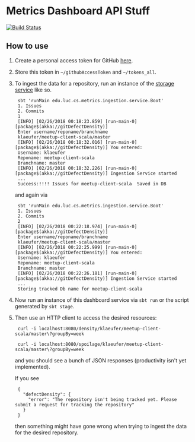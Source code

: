 # Metrics Dashboard API Stuff

[![Build Status](https://travis-ci.org/sshilpika/metrics-dashboard-commit-density.svg?branch=master)](https://travis-ci.org/sshilpika/metrics-dashboard-commit-density)

## How to use

1. Create a personal access token for GitHub [here](https://github.com/settings/tokens).

1. Store this token in `~/githubAccessToken` and `~/tokens_all`.

1. To ingest the data for a repository, run an instance of the [storage service](https://github.com/sshilpika/metrics-dashboard-storage-service) like so.

        sbt 'runMain edu.luc.cs.metrics.ingestion.service.Boot'
        1. Issues
        2. Commits
        1
        [INFO] [02/26/2018 00:18:23.859] [run-main-0] [package$(akka://gitDefectDensity)] 
        Enter username/reponame/branchname
        klaeufer/meetup-client-scala/master
        [INFO] [02/26/2018 00:18:32.016] [run-main-0] [package$(akka://gitDefectDensity)] You entered: 
        Username: klaeufer 
        Reponame: meetup-client-scala 
        Branchname: master
        [INFO] [02/26/2018 00:18:32.226] [run-main-0] [package$(akka://gitDefectDensity)] Ingestion Service started
        ...
        Success:!!!! Issues for meetup-client-scala  Saved in DB

    and again via

        sbt 'runMain edu.luc.cs.metrics.ingestion.service.Boot'
        1. Issues
        2. Commits
        2
        [INFO] [02/26/2018 00:22:18.974] [run-main-0] [package$(akka://gitDefectDensity)] 
        Enter username/reponame/branchname
        klaeufer/meetup-client-scala/master
        [INFO] [02/26/2018 00:22:25.999] [run-main-0] [package$(akka://gitDefectDensity)] You entered: 
        Username: klaeufer 
        Reponame: meetup-client-scala 
        Branchname: master
        [INFO] [02/26/2018 00:22:26.181] [run-main-0] [package$(akka://gitDefectDensity)] Ingestion Service started
        ...
        Storing tracked Db name for meetup-client-scala

1. Now run an instance of this dashboard service via `sbt run` or the script generated by `sbt stage`.

1. Then use an HTTP client to access the desired resources:

        curl -i localhost:8080/density/klaeufer/meetup-client-scala/master\?groupBy=week

        curl -i localhost:8080/spoilage/klaeufer/meetup-client-scala/master\?groupBy=week

    and you should see a bunch of JSON responses (productivity isn't yet implemented).

    If you see

        {
          "defectDensity": {
            "error": "The repository isn't being tracked yet. Please submit a request for tracking the repository"
          }
        }

    then something might have gone wrong when trying to ingest the data for the desired repository.
